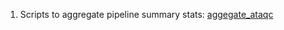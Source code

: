 1) Scripts to aggregate pipeline summary stats: [aggegate_ataqc](https://github.com/kundajelab/alzheimers_parkinsons/tree/master/aggregate_ataqc)
